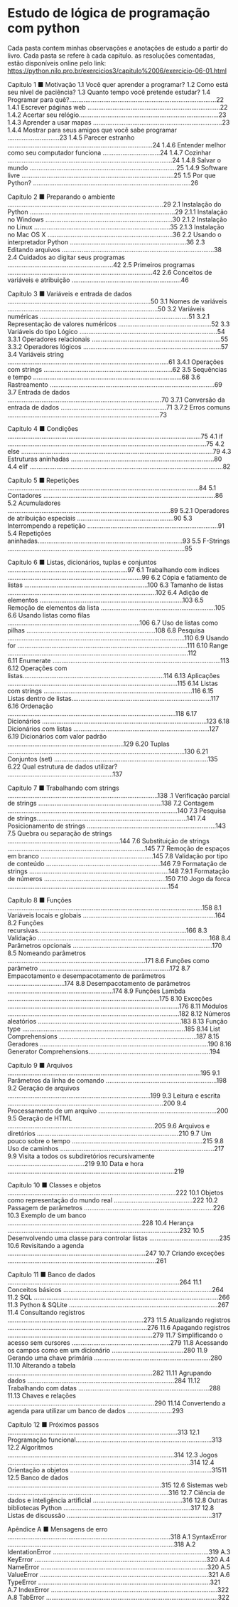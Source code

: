 # Estudo de lógica de programação com python

Cada pasta contem minhas observações e anotações de estudo a partir do livro. 
Cada pasta se refere à cada capitulo. as resoluções comentadas, estão disponíveis online pelo link: https://python.nilo.pro.br/exercicios3/capitulo%2006/exercicio-06-01.html 


Capítulo 1 ■ Motivação
1.1 Você quer aprender a programar?
1.2 Como está seu nível de paciência?
1.3 Quanto tempo você pretende estudar? 
1.4 Programar para quê?..................................................................................22 
1.4.1 Escrever páginas web ..........................................................................22 
1.4.2 Acertar seu relógio..............................................................................23 
1.4.3 Aprender a usar mapas ........................................................................23 
1.4.4 Mostrar para seus amigos que você sabe programar .............................23 
1.4.5 Parecer estranho .................................................................................24 
1.4.6 Entender melhor como seu computador funciona ................................24 
1.4.7 Cozinhar ............................................................................................24 
1.4.8 Salvar o mundo ..................................................................................25 
1.4.9 Software livre .....................................................................................25 
1.5 Por que Python? ........................................................................................26 

Capítulo 2 ■ Preparando o ambiente .......................................................................................29 
2.1 Instalação do Python .................................................................................29 
2.1.1 Instalação no Windows .......................................................................30 
2.1.2 Instalação no Linux ............................................................................35 
2.1.3 Instalação no Mac OS X ......................................................................36 
2.2 Usando o interpretador Python .................................................................36 
2.3 Editando arquivos .....................................................................................38 
2.4 Cuidados ao digitar seus programas ...........................................................42
2.5 Primeiros programas .................................................................................42 
2.6 Conceitos de variáveis e atribuição .............................................................46 

Capítulo 3 ■ Variáveis e entrada de dados ................................................................................50 
3.1 Nomes de variáveis ....................................................................................50 
3.2 Variáveis numéricas ...................................................................................51 
3.2.1 Representação de valores numéricos ....................................................52 3.3 
Variáveis do tipo Lógico .............................................................................54 
3.3.1 Operadores relacionais ........................................................................55 3.3.2 
Operadores lógicos .............................................................................57 
3.4 Variáveis string ..........................................................................................61 
3.4.1 Operações com strings ........................................................................62 
3.5 Sequências e tempo ...................................................................................68 
3.6 Rastreamento ............................................................................................69 
3.7 Entrada de dados ......................................................................................70 
3.7.1 Conversão da entrada de dados ...........................................................71 
3.7.2 Erros comuns .....................................................................................73 

Capítulo 4 ■ Condições ............................................................................................................75 
4.1 if ...............................................................................................................75 
4.2 else ...........................................................................................................79 
4.3 Estruturas aninhadas ................................................................................80 
4.4 elif ............................................................................................................82 

Capítulo 5 ■ Repetições ...........................................................................................................84 
5.1 Contadores ................................................................................................86 
5.2 Acumuladores ...........................................................................................89 
5.2.1 Operadores de atribuição especiais ......................................................90 
5.3 Interrompendo a repetição .........................................................................91 
5.4 Repetições aninhadas.................................................................................93 
5.5 F-Strings ...................................................................................................95 

Capítulo 6 ■ Listas, dicionários, tuplas e conjuntos ...................................................................97 
6.1 Trabalhando com índices ...........................................................................99 
6.2 Cópia e fatiamento de listas .....................................................................100 
6.3 Tamanho de listas ...................................................................................102 
6.4 Adição de elementos ................................................................................103 
6.5 Remoção de elementos da lista ................................................................105 
6.6 Usando listas como filas ..........................................................................106 
6.7 Uso de listas como pilhas ........................................................................108 
6.8 Pesquisa ...................................................................................................110 
6.9 Usando for ...............................................................................................111 
6.10 Range .....................................................................................................112  
6.11 Enumerate ..............................................................................................113 
6.12 Operações com listas...............................................................................114 
6.13 Aplicações ...............................................................................................115 
6.14 Listas com strings ...................................................................................116 
6.15 Listas dentro de listas..............................................................................117 
6.16 Ordenação ..............................................................................................118 
6.17 Dicionários ............................................................................................123 
6.18 Dicionários com listas ............................................................................127
6.19 Dicionários com valor padrão .................................................................129 
6.20 Tuplas ...................................................................................................130 
6.21 Conjuntos (set) ......................................................................................135 
6.22 Qual estrutura de dados utilizar? ...........................................................137 

Capítulo 7 ■ Trabalhando com strings ....................................................................................138 
.1 Verificação parcial de strings .....................................................................138 
7.2 Contagem ...............................................................................................140 
7.3 Pesquisa de strings....................................................................................141 
7.4 Posicionamento de strings ........................................................................143 
7.5 Quebra ou separação de strings ...............................................................144 
7.6 Substituição de strings .............................................................................145 
7.7 Remoção de espaços em branco ...............................................................145 
7.8 Validação por tipo de conteúdo ................................................................146 
7.9 Formatação de strings ..............................................................................148 
7.9.1 Formatação de números ....................................................................150 
7.10 Jogo da forca ..........................................................................................154 

Capítulo 8 ■ Funções .............................................................................................................158 
8.1 Variáveis locais e globais ..........................................................................164 
8.2 Funções recursivas...................................................................................166 
8.3 Validação ................................................................................................168 
8.4 Parâmetros opcionais ..............................................................................170 
8.5 Nomeando parâmetros .............................................................................171 
8.6 Funções como parâmetro .........................................................................172 
8.7 Empacotamento e desempacotamento de parâmetros ................................174 
8.8 Desempacotamento de parâmetros ...........................................................174 
8.9 Funções Lambda .....................................................................................175 
8.10 Exceções ................................................................................................176 
8.11 Módulos ................................................................................................182 
8.12 Números aleatórios ................................................................................183 
8.13 Função type ...........................................................................................185 
8.14 List Comprehensions .............................................................................187 
8.15 Geradores ..............................................................................................190 
8.16 Generator Comprehensions....................................................................194 

Capítulo 9 ■ Arquivos ............................................................................................................195 
9.1 Parâmetros da linha de comando ..............................................................198 
9.2 Geração de arquivos ................................................................................199 
9.3 Leitura e escrita .......................................................................................200 
9.4 Processamento de um arquivo ..................................................................200 
9.5 Geração de HTML ..................................................................................205 
9.6 Arquivos e diretórios ...............................................................................210 
9.7 Um pouco sobre o tempo .........................................................................215 
9.8 Uso de caminhos ......................................................................................217 
9.9 Visita a todos os subdiretórios recursivamente ...........................................219 
9.10 Data e hora .............................................................................................219 

Capítulo 10 ■ Classes e objetos ..............................................................................................222 
10.1 Objetos como representação do mundo real ............................................222 
10.2 Passagem de parâmetros ........................................................................226 
10.3 Exemplo de um banco ...........................................................................228 
10.4 Herança ................................................................................................232 
10.5 Desenvolvendo uma classe para controlar listas .......................................235 
10.6 Revisitando a agenda .............................................................................247 
10.7 Criando exceções ...................................................................................261 

Capítulo 11 ■ Banco de dados ................................................................................................264 
11.1 Conceitos básicos ...................................................................................264 
11.2 SQL .......................................................................................................266 
11.3 Python & SQLite ...................................................................................267 
11.4 Consultando registros ............................................................................273 
11.5 Atualizando registros ..............................................................................276 
11.6 Apagando registros .................................................................................279 
11.7 Simplificando o acesso sem cursores .......................................................279 
11.8 Acessando os campos como em um dicionário ........................................280 
11.9 Gerando uma chave primária .................................................................280 
11.10 Alterando a tabela .................................................................................282 
11.11 Agrupando dados ..................................................................................284 
11.12 Trabalhando com datas .........................................................................288 
11.13 Chaves e relações ..................................................................................290 
11.14 Convertendo a agenda para utilizar um banco de dados .........................293 

Capítulo 12 ■ Próximos passos ...............................................................................................313 
12.1 Programação funcional............................................................................313 
12.2 Algoritmos .............................................................................................314 
12.3 Jogos ......................................................................................................314 
12.4 Orientação a objetos ...............................................................................31511 
12.5 Banco de dados ......................................................................................315 
12.6 Sistemas web ..........................................................................................316 
12.7 Ciência de dados e inteligência artificial ..................................................316 
12.8 Outras bibliotecas Python .......................................................................317 
12.8 Listas de discussão .................................................................................317 

Apêndice A ■ Mensagens de erro ...........................................................................................318 
A.1 SyntaxError .............................................................................................318 
A.2 IdentationError .......................................................................................319 
A.3 KeyError ................................................................................................320 
A.4 NameError .............................................................................................320 
A.5 ValueError ..............................................................................................321 
A.6 TypeError ................................................................................................321 
A.7 IndexError .............................................................................................322 
A.8 TabError ................................................................................................322
